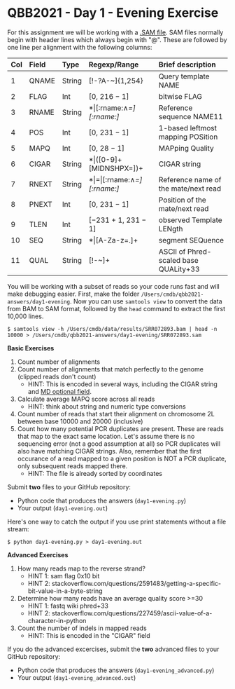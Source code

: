 # QBB2021 - Day 1 - Evening Exercise

For this assignment we will be working with a [.SAM file](https://samtools.github.io/hts-specs/SAMv1.pdf). SAM files normally begin with header lines which always begin with "@". These are followed by one line per alignment with the following columns:

|Col|Field|Type|Regexp/Range|Brief description|
|:--|:--|:--|:--|:--|
|1|QNAME|String|[!-?A-~]{1,254}|Query template NAME|
|2|FLAG|Int|[0, 216 − 1]|bitwise FLAG|
|3|RNAME|String|\*\|[:rname:∧*=][:rname:]*|Reference sequence NAME11|
|4|POS|Int|[0, 231 − 1]|1-based leftmost mapping POSition|
|5|MAPQ|Int|[0, 28 − 1]|MAPping Quality|
|6|CIGAR|String|\*\|([0-9]+[MIDNSHPX=])+|CIGAR string|
|7|RNEXT|String|\*\|=\|[:rname:∧*=][:rname:]*|Reference name of the mate/next read|
|8|PNEXT|Int|[0, 231 − 1]|Position of the mate/next read|
|9|TLEN|Int|[−231 + 1, 231 − 1]|observed Template LENgth|
|10|SEQ|String|\*\|[A-Za-z=.]+|segment SEQuence|
|11|QUAL|String|[!-~]+|ASCII of Phred-scaled base QUALity+33|

You will be working with a subset of reads so your code runs fast and will make debugging easier. First, make the folder `/Users/cmdb/qbb2021-answers/day1-evening`. Now you can use `samtools view` to convert the data from BAM to SAM format, followed by the `head` command to extract the first 10,000 lines.

```shell
$ samtools view -h /Users/cmdb/data/results/SRR072893.bam | head -n 10000 > /Users/cmdb/qbb2021-answers/day1-evening/SRR072893.sam
```

**Basic Exercises**

1. Count number of alignments
2. Count number of alignments that match perfectly to the genome (clipped reads don't count)
    - HINT: This is encoded in several ways, including the CIGAR string and [MD optional field](https://samtools.github.io/hts-specs/SAMtags.pdf).
3. Calculate average MAPQ score across all reads
    - HINT: think about string and numeric type conversions
4. Count number of reads that start their alignment on chromosome 2L between base 10000 and 20000 (inclusive)
5. Count how many potential PCR duplicates are present. These are reads that map to the exact same location. Let's assume there is no sequencing error (not a good assumption at all) so PCR duplicates will also have matching CIGAR strings. Also, remember that the first occurance of a read mapped to a given position is NOT a PCR duplicate, only subsequent reads mapped there.
    - HINT: The file is already sorted by coordinates

Submit **two** files to your GitHub repository:

- Python code that produces the answers (`day1-evening.py`)
- Your output (`day1-evening.out`)

Here's one way to catch the output if you use print statements without a file stream:

```shell
$ python day1-evening.py > day1-evening.out
```

**Advanced Exercises**

1. How many reads map to the reverse strand?
    - HINT 1: sam flag 0x10 bit
    - HINT 2: stackoverflow.com/questions/2591483/getting-a-specific-bit-value-in-a-byte-string
2. Determine how many reads have an average quality score >=30
    - HINT 1: fastq wiki phred+33
    - HINT 2: stackoverflow.com/questions/227459/ascii-value-of-a-character-in-python
3. Count the number of indels in mapped reads
    - HINT: This is encoded in the "CIGAR" field

If you do the advanced excercises, submit the **two** advanced files to your GitHub repository:

- Python code that produces the answers (`day1-evening_advanced.py`)
- Your output (`day1-evening_advanced.out`)
